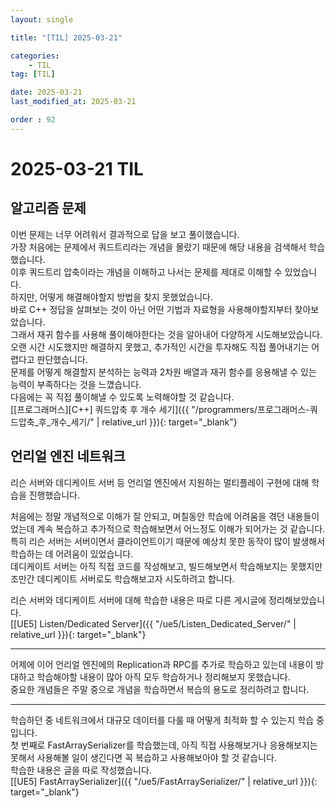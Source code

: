 ```yaml
---
layout: single

title: "[TIL] 2025-03-21"

categories:
    - TIL
tag: [TIL]

date: 2025-03-21
last_modified_at: 2025-03-21

order : 92
---
```


# 2025-03-21 TIL

## 알고리즘 문제

이번 문제는 너무 어려워서 결과적으로 답을 보고 풀이했습니다.  
가장 처음에는 문제에서 쿼드트리라는 개념을 몰랐기 때문에 해당 내용을 검색해서 학습했습니다.  
이후 쿼드트리 압축이라는 개념을 이해하고 나서는 문제를 제대로 이해할 수 있었습니다.  
하지만, 어떻게 해결해야할지 방법을 찾지 못했었습니다.  
바로 C++ 정답을 살펴보는 것이 아닌 어떤 기법과 자료형을 사용해야할지부터 찾아보았습니다.  
그래서 재귀 함수를 사용해 풀이해야한다는 것을 알아내어 다양하게 시도해보았습니다.  
오랜 시간 시도했지만 해결하지 못했고, 추가적인 시간을 투자해도 직접 풀어내기는 어렵다고 판단했습니다.  
문제를 어떻게 해결할지 분석하는 능력과 2차원 배열과 재귀 함수를 응용해낼 수 있는 능력이 부족하다는 것을 느꼈습니다.  
다음에는 꼭 직접 풀이해낼 수 있도록 노력해야할 것 같습니다.  
[[프로그래머스][C++] 쿼드압축 후 개수 세기]({{ "/programmers/프로그래머스-쿼드압축_후_개수_세기/" | relative_url }}){: target="_blank"}

## 언리얼 엔진 네트워크

리슨 서버와 데디케이트 서버 등 언리얼 엔진에서 지원하는 멀티플레이 구현에 대해 학습을 진행했습니다.

처음에는 정말 개념적으로 이해가 잘 안되고, 며칠동안 학습에 어려움을 겪던 내용들이었는데 계속 복습하고 추가적으로 학습해보면서 어느정도 이해가 되어가는 것 같습니다.  
특히 리슨 서버는 서버이면서 클라이언트이기 때문에 예상치 못한 동작이 많이 발생해서 학습하는 데 어려움이 있었습니다.  
데디케이트 서버는 아직 직접 코드를 작성해보고, 빌드해보면서 학습해보지는 못했지만 조만간 데디케이트 서버로도 학습해보고자 시도하려고 합니다.

리슨 서버와 데디케이트 서버에 대해 학습한 내용은 따로 다른 게시글에 정리해보았습니다.  
[[UE5] Listen/Dedicated Server]({{ "/ue5/Listen_Dedicated_Server/" | relative_url }}){: target="_blank"}

---

어제에 이어 언리얼 엔진에의 Replication과 RPC를 추가로 학습하고 있는데 내용이 방대하고 학습해야할 내용이 많아 아직 모두 학습하거나 정리해보지 못했습니다.  
중요한 개념들은 주말 중으로 개념을 학습하면서 복습의 용도로 정리하려고 합니다.  

---

학습하던 중 네트워크에서 대규모 데이터를 다룰 때 어떻게 최적화 할 수 있는지 학습 중입니다.  
첫 번째로 FastArraySerializer를 학습했는데, 아직 직접 사용해보거나 응용해보지는 못해서 사용해볼 일이 생긴다면 꼭 복습하고 사용해보아야 할 것 같습니다.  
학습한 내용은 글을 따로 작성했습니다.  
[[UE5] FastArraySerializer]({{ "/ue5/FastArraySerializer/" | relative_url }}){: target="_blank"}